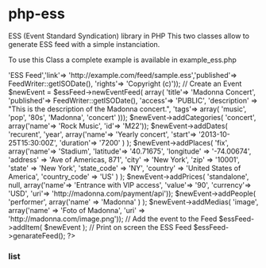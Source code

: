 php-ess
=======

ESS (Event Standard Syndication) library in PHP
This two classes allow to generate ESS feed with a simple instanciation.

To use this Class a complete example is available in example_ess.php

<?php
	include("FeedWriter.php");
  	
  	// Create the ESS Feed
  	$essFeed = new FeedWriter( 'en', array( 'title'=> 'ESS Feed','link'=> 'http://example.com/feed/sample.ess','published'=> FeedWriter::getISODate(), 'rights'=> 'Copyright (c)'));
	
	// Create an Event
	$newEvent = $essFeed->newEventFeed( array( 'title'=> 'Madonna Concert', 'published'=> FeedWriter::getISODate(), 'access'=> 'PUBLIC', 'description' => "This is the description of the Madonna concert.", 'tags'=> array( 'music', 'pop', '80s', 'Madonna', 'concert' )));
  		$newEvent->addCategories( 	'concert', 					array('name'=> 'Rock Music', 'id'=> 'M22'));
		$newEvent->addDates( 		'recurent', 	'year', 	array('name'=> 'Yearly concert', 'start'=> '2013-10-25T15:30:00Z', 'duration'=> '7200' ) );
		$newEvent->addPlaces( 		'fix', 						array('name'=> 'Stadium', 'latitude'=> '40.71675', 'longitude' => '-74.00674', 'address' => 'Ave of Americas, 871', 'city' => 'New York', 'zip' => '10001', 'state' => 'New York', 'state_code' => 'NY', 'country' => 'United States of America', 'country_code' => 'US' ) );
		$newEvent->addPrices(		'standalone', 	null,		array('name'=> 'Entrance with VIP access', 'value'=> '90', 'currency'=> 'USD', 'uri'=> 'http://madonna.com/payment/api'));
		$newEvent->addPeople(		'performer',				array('name' => 'Madonna' ) );
		$newEvent->addMedias(		'image', 					array('name' => 'Foto of Madonna', 'uri' => 'http://madonna.com/image.png'));					
	
	// Add the event to the Feed
	$essFeed->addItem( $newEvent );
	
	// Print on screen the ESS Feed
	$essFeed->genarateFeed();
?>

### list

